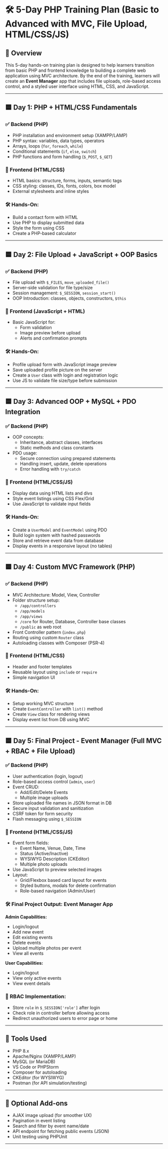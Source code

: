 # 🛠️ 5-Day PHP Training Plan (Basic to Advanced with MVC, File Upload, HTML/CSS/JS)

## 📍 Overview

This 5-day hands-on training plan is designed to help learners transition from basic PHP and frontend knowledge to building a complete web application using MVC architecture. By the end of the training, learners will create an **Event Manager** app that includes file uploads, role-based access control, and a styled user interface using HTML, CSS, and JavaScript.

---

## 🟦 Day 1: PHP + HTML/CSS Fundamentals

### ✅ Backend (PHP)
- PHP installation and environment setup (XAMPP/LAMP)
- PHP syntax: variables, data types, operators
- Arrays, loops (`for`, `foreach`, `while`)
- Conditional statements (`if`, `else`, `switch`)
- PHP functions and form handling (`$_POST`, `$_GET`)

### 🎨 Frontend (HTML/CSS)
- HTML basics: structure, forms, inputs, semantic tags
- CSS styling: classes, IDs, fonts, colors, box model
- External stylesheets and inline styles

### 🛠️ Hands-On:
- Build a contact form with HTML
- Use PHP to display submitted data
- Style the form using CSS
- Create a PHP-based calculator

---

## 🟦 Day 2: File Upload + JavaScript + OOP Basics

### ✅ Backend (PHP)
- File upload with `$_FILES`, `move_uploaded_file()`
- Server-side validation for file type/size
- Session management: `$_SESSION`, `session_start()`
- OOP Introduction: classes, objects, constructors, `$this`

### 🎨 Frontend (JavaScript + HTML)
- Basic JavaScript for:
  - Form validation
  - Image preview before upload
  - Alerts and confirmation prompts

### 🛠️ Hands-On:
- Profile upload form with JavaScript image preview
- Save uploaded profile picture on the server
- Create a `User` class with login and registration logic
- Use JS to validate file size/type before submission

---

## 🟦 Day 3: Advanced OOP + MySQL + PDO Integration

### ✅ Backend (PHP)
- OOP concepts:
  - Inheritance, abstract classes, interfaces
  - Static methods and class constants
- PDO usage:
  - Secure connection using prepared statements
  - Handling insert, update, delete operations
  - Error handling with `try/catch`

### 🎨 Frontend (HTML/CSS/JS)
- Display data using HTML lists and divs
- Style event listings using CSS Flex/Grid
- Use JavaScript to validate input fields

### 🛠️ Hands-On:
- Create a `UserModel` and `EventModel` using PDO
- Build login system with hashed passwords
- Store and retrieve event data from database
- Display events in a responsive layout (no tables)

---

## 🟦 Day 4: Custom MVC Framework (PHP)

### ✅ Backend (PHP)
- MVC Architecture: Model, View, Controller
- Folder structure setup:
  - `/app/controllers`
  - `/app/models`
  - `/app/views`
  - `/core` for Router, Database, Controller base classes
  - `/public` as web root
- Front Controller pattern (`index.php`)
- Routing using custom `Router` class
- Autoloading classes with Composer (PSR-4)

### 🎨 Frontend (HTML/CSS)
- Header and footer templates
- Reusable layout using `include` or `require`
- Simple navigation UI

### 🛠️ Hands-On:
- Setup working MVC structure
- Create `EventController` with `list()` method
- Create `View` class for rendering views
- Display event list from DB using MVC

---

## 🟦 Day 5: Final Project - Event Manager (Full MVC + RBAC + File Upload)

### ✅ Backend (PHP)
- User authentication (login, logout)
- Role-based access control (`admin`, `user`)
- Event CRUD:
  - Add/Edit/Delete Events
  - Multiple image uploads
- Store uploaded file names in JSON format in DB
- Secure input validation and sanitization
- CSRF token for form security
- Flash messaging using `$_SESSION`

### 🎨 Frontend (HTML/CSS/JS)
- Event form fields:
  - Event Name, Venue, Date, Time
  - Status (Active/Inactive)
  - WYSIWYG Description (CKEditor)
  - Multiple photo uploads
- Use JavaScript to preview selected images
- Layout:
  - Grid/Flexbox based card layout for events
  - Styled buttons, modals for delete confirmation
  - Role-based navigation (Admin/User)

### 🛠️ Final Project Output: Event Manager App

**Admin Capabilities:**
- Login/logout
- Add new event
- Edit existing events
- Delete events
- Upload multiple photos per event
- View all events

**User Capabilities:**
- Login/logout
- View only active events
- View event details

### 🔐 RBAC Implementation:
- Store `role` in `$_SESSION['role']` after login
- Check role in controller before allowing access
- Redirect unauthorized users to error page or home

---

## 🧰 Tools Used

- PHP 8.x
- Apache/Nginx (XAMPP/LAMP)
- MySQL (or MariaDB)
- VS Code or PHPStorm
- Composer for autoloading
- CKEditor (for WYSIWYG)
- Postman (for API simulation/testing)

---

## 📌 Optional Add-ons

- AJAX image upload (for smoother UX)
- Pagination in event listing
- Search and filter by event name/date
- API endpoint for fetching public events (JSON)
- Unit testing using PHPUnit

---

